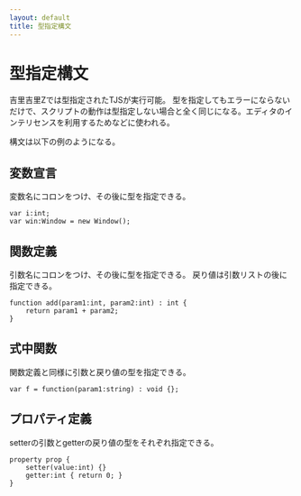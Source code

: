 ```yaml
---
layout: default
title: 型指定構文
---
```


# 型指定構文

吉里吉里Zでは型指定されたTJSが実行可能。
型を指定してもエラーにならないだけで、スクリプトの動作は型指定しない場合と全く同じになる。エディタのインテリセンスを利用するためなどに使われる。

構文は以下の例のようになる。

## 変数宣言
変数名にコロンをつけ、その後に型を指定できる。
```
var i:int;
var win:Window = new Window();
```

## 関数定義
引数名にコロンをつけ、その後に型を指定できる。
戻り値は引数リストの後に指定できる。
```
function add(param1:int, param2:int) : int {
    return param1 + param2;
}
```

## 式中関数
関数定義と同様に引数と戻り値の型を指定できる。
```
var f = function(param1:string) : void {};
```

## プロパティ定義
setterの引数とgetterの戻り値の型をそれぞれ指定できる。
```
property prop {
    setter(value:int) {}
    getter:int { return 0; }
}
```

